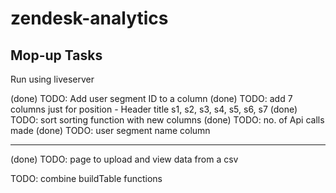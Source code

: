 # zendesk-analytics
Mop-up Tasks
-

Run using liveserver


(done) TODO: Add user segment ID to a column
(done) TODO: add 7 columns just for position - Header title s1, s2, s3, s4, s5, s6, s7
(done) TODO: sort sorting function with new columns
(done) TODO: no. of Api calls made
(done) TODO: user segment name column

----
(done) TODO: page to upload and view data from a csv

TODO: combine buildTable functions



